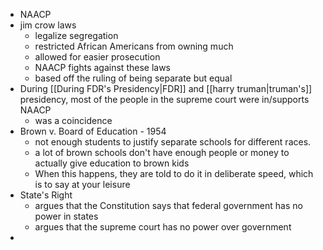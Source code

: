 - NAACP
- jim crow laws
	- legalize segregation 
	- restricted African Americans from owning much
	- allowed for easier prosecution
	- NAACP fights against these laws
	- based off the ruling of being separate but equal
- During [[During FDR's Presidency|FDR]] and [[harry truman|truman's]] presidency, most of the people in the supreme court were in/supports NAACP
	- was a coincidence
- Brown v. Board of Education - 1954
	- not enough students to justify separate schools for different races.
	- a lot of brown schools don't have enough people or money to actually give education to brown kids
	- When this happens, they are told to do it in deliberate speed, which is to say at your leisure
- State's Right
	- argues that the Constitution says that federal government has no power in states
	- argues that the supreme court has no power over government
- 